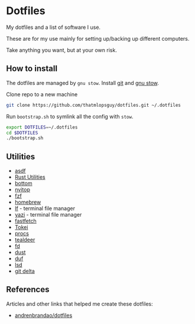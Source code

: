# Dotfiles

My dotfiles and a list of software I use.

These are for my use mainly for setting up/backing up different computers.

Take anything you want, but at your own risk.

## How to install

The dotfiles are managed by `gnu stow`. Install [git](https://git-scm.com/) and [gnu stow](https://www.gnu.org/software/stow/).

Clone repo to a new machine

```bash
git clone https://github.com/thatmlopsguy/dotfiles.git ~/.dotfiles
```

Run `bootstrap.sh` to symlink all the config with `stow`. 

```bash
export DOTFILES=~/.dotfiles
cd $DOTFILES
./bootstrap.sh
```

## Utilities

- [asdf](https://asdf-vm.com/)
- [Rust Utilities](https://rustutils.com/)
- [bottom](https://github.com/ClementTsang/bottom)
- [nvitop](https://github.com/XuehaiPan/nvitop)
- [fzf](https://github.com/junegunn/fzf)
- [homebrew](https://brew.sh/)
- [lf](https://github.com/gokcehan/lf) - terminal file manager
- [yazi](https://github.com/sxyazi/yazi) - terminal file manager
- [fastfetch](https://github.com/fastfetch-cli/fastfetch)
- [Tokei](https://github.com/XAMPPRocky/tokei)
- [procs](https://github.com/dalance/procs)
- [tealdeer](https://github.com/dbrgn/tealdeer)
- [fd](https://github.com/sharkdp/fd)
- [dust](https://github.com/bootandy/dust)
- [duf](https://github.com/muesli/duf)
- [lsd](https://github.com/lsd-rs/lsd)
- [git delta](https://github.com/dandavison/delta)

## References

Articles and other links that helped me create these dotfiles:

- [andrenbrandao/dotfiles](https://github.com/andrenbrandao/dotfiles/)
